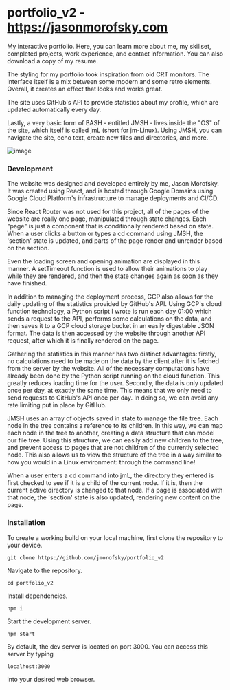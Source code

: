 # portfolio_v2 - https://jasonmorofsky.com
 
My interactive portfolio. Here, you can learn more about me, my skillset, completed projects, work experience, and contact information. You can also download a copy of my resume.

The styling for my portfolio took inspiration from old CRT monitors. The interface itself is a mix between some modern and some retro elements. Overall, it creates an effect that looks and works great.

The site uses GitHub's API to provide statistics about my profile, which are updated automatically every day.

Lastly, a very basic form of BASH - entitled JMSH - lives inside the "OS" of the site, which itself is called jmL (short for jm-Linux). Using JMSH, you can navigate the site, echo text, create new files and directories, and more.

![image](https://github.com/jmorofsky/portfolio_v2/assets/80358703/a8d07dfd-9c82-4436-9bb5-98158cf53f9f)

### Development

The website was designed and developed entirely by me, Jason Morofsky. It was created using React, and is hosted through Google Domains using Google Cloud Platform's infrastructure to manage deployments and CI/CD.

Since React Router was not used for this project, all of the pages of the website are really one page, manipulated through state changes. Each "page" is just a component that is conditionally rendered based on state. When a user clicks a button or types a cd command using JMSH, the 'section' state is updated, and parts of the page render and unrender based on the section.

Even the loading screen and opening animation are displayed in this manner. A setTimeout function is used to allow their animations to play while they are rendered, and then the state changes again as soon as they have finished.

In addition to managing the deployment process, GCP also allows for the daily updating of the statistics provided by GitHub's API. Using GCP's cloud function technology, a Python script I wrote is run each day 01:00 which sends a request to the API, performs some calculations on the data, and then saves it to a GCP cloud storage bucket in an easily digestable JSON format. The data is then accessed by the website through another API request, after which it is finally rendered on the page. 

Gathering the statistics in this manner has two distinct advantages: firstly, no calculations need to be made on the data by the client after it is fetched from the server by the website. All of the necessary computations have already been done by the Python script running on the cloud function. This greatly reduces loading time for the user. Secondly, the data is only updated once per day, at exactly the same time. This means that we only need to send requests to GitHub's API once per day. In doing so, we can avoid any rate limiting put in place by GitHub.

JMSH uses an array of objects saved in state to manage the file tree. Each node in the tree contains a reference to its children. In this way, we can map each node in the tree to another, creating a data structure that can model our file tree. Using this structure, we can easily add new children to the tree, and prevent access to pages that are not children of the currently selected node. This also allows us to view the structure of the tree in a way similar to how you would in a Linux environment: through the command line!

When a user enters a cd command into jmL, the directory they entered is first checked to see if it is a child of the current node. If it is, then the current active directory is changed to that node. If a page is associated with that node, the 'section' state is also updated, rendering new content on the page.

### Installation

To create a working build on your local machine, first clone the repository to your device.

    git clone https://github.com/jmorofsky/portfolio_v2
  
Navigate to the repository.

    cd portfolio_v2

Install dependencies.

    npm i

Start the development server.

    npm start

By default, the dev server is located on port 3000. You can access this server by typing

    localhost:3000

into your desired web browser.
